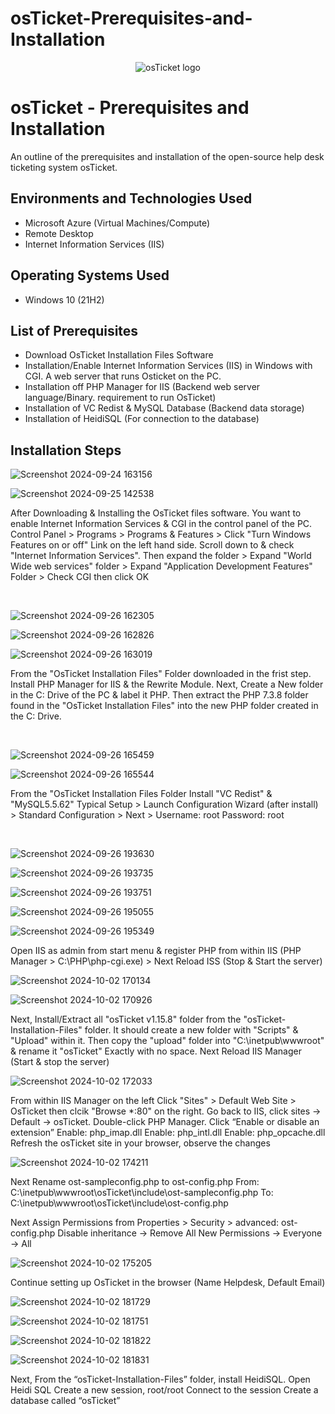 # osTicket-Prerequisites-and-Installation

<p align="center">
<img src="https://i.imgur.com/Clzj7Xs.png" alt="osTicket logo"/>
</p>

<h1>osTicket - Prerequisites and Installation</h1>
An outline of the prerequisites and installation of the open-source help desk ticketing system osTicket.<br />


<h2>Environments and Technologies Used</h2>

- Microsoft Azure (Virtual Machines/Compute)
- Remote Desktop
- Internet Information Services (IIS)

<h2>Operating Systems Used </h2>

- Windows 10</b> (21H2)

<h2>List of Prerequisites</h2>

- Download OsTicket Installation Files Software
- Installation/Enable Internet Information Services (IIS) in Windows with CGI.
  A web server that runs Osticket on the PC. 
- Installation off PHP Manager for IIS (Backend web server language/Binary. requirement to run OsTicket)
- Installation of VC Redist & MySQL Database (Backend data storage)
- Installation of HeidiSQL (For connection to the database)  
<h2>Installation Steps</h2>

<p>

  ![Screenshot 2024-09-24 163156](https://github.com/user-attachments/assets/5d141eb2-6812-4bca-8717-d6f3bdbf8892)

![Screenshot 2024-09-25 142538](https://github.com/user-attachments/assets/8f2966ab-8e1d-4b15-9bad-267ca64218e5)


</p>
<p>
After Downloading & Installing the OsTicket files software. You want to enable Internet Information Services & CGI in the control panel of the PC. 
Control Panel > Programs > Programs & Features > Click "Turn Windows Features on or off" Link on the left hand side. Scroll down to & check "Internet Information Services".
Then expand the folder > Expand "World Wide web services" folder > Expand "Application Development Features" Folder > Check CGI then click OK
  
</p>
<br />

<p>

  ![Screenshot 2024-09-26 162305](https://github.com/user-attachments/assets/c9036462-bf00-4d72-89f4-02d9a358dcdd)

  ![Screenshot 2024-09-26 162826](https://github.com/user-attachments/assets/e6c66eb0-a41b-43e1-b5d9-d7ad28f6d789)

  ![Screenshot 2024-09-26 163019](https://github.com/user-attachments/assets/a04ab6ef-25aa-4d50-995e-9c34961d517e)



</p>
<p>
From the "OsTicket Installation Files" Folder downloaded in the frist step. Install PHP Manager for IIS & the Rewrite Module. Next, Create a New folder in the C: Drive of the PC & label it PHP. Then extract the PHP 7.3.8 folder found in the "OsTicket Installation Files" into the new PHP folder created in the C: Drive.
</p>
<br />

<p>

 ![Screenshot 2024-09-26 165459](https://github.com/user-attachments/assets/dac63c10-7a43-417b-951b-789a9332d302)

 ![Screenshot 2024-09-26 165544](https://github.com/user-attachments/assets/1ef9e6ab-a95b-48b4-81a9-ed7bbfd8a434)


</p>
<p>
From the "OsTicket Installation Files Folder Install "VC Redist" & "MySQL5.5.62" Typical Setup > Launch Configuration Wizard (after install) >
Standard Configuration > Next >  Username: root Password: root

</p>
<br />

<p>

![Screenshot 2024-09-26 193630](https://github.com/user-attachments/assets/d4b7236c-48d6-45c5-8170-6a02f463f044)

 ![Screenshot 2024-09-26 193735](https://github.com/user-attachments/assets/b9d672fc-16a0-42eb-aff1-9e22b749fc1f)

 ![Screenshot 2024-09-26 193751](https://github.com/user-attachments/assets/ba32f481-c572-4808-94e7-70c6f97925b0)

 ![Screenshot 2024-09-26 195055](https://github.com/user-attachments/assets/aeadb87f-e538-46bb-92e9-2879d00681c9)

 ![Screenshot 2024-09-26 195349](https://github.com/user-attachments/assets/b657b2e6-2b58-44c2-8c7d-d55b5c7a46ed)





</p>
<p>
Open IIS as admin from start menu & register PHP from within IIS (PHP Manager > C:\PHP\php-cgi.exe) > Next Reload ISS (Stop & Start the server)

  ![Screenshot 2024-10-02 170134](https://github.com/user-attachments/assets/74f35598-aff6-4b1e-9cf9-e487422cd1b9)


![Screenshot 2024-10-02 170926](https://github.com/user-attachments/assets/fb4d419f-7d77-4d35-9ae1-87d5c3f320a5)


  
  Next, Install/Extract all "osTicket v1.15.8" folder from the "osTicket-Installation-Files" folder. It should create a new folder with "Scripts" & "Upload" within it. 
  Then copy the "upload" folder into "C:\inetpub\wwwroot" & rename it "osTicket" Exactly with no space. Next Reload IIS Manager (Start & stop the server)

  ![Screenshot 2024-10-02 172033](https://github.com/user-attachments/assets/42f1ac46-8b7a-4541-906f-8f133d427796)

From within IIS Manager on the left Click "Sites" > Default Web Site > OsTicket then clcik "Browse *:80" on the right.
Go back to IIS, click sites -> Default -> osTicket. Double-click PHP Manager. Click “Enable or disable an extension”
Enable: php_imap.dll
Enable: php_intl.dll
Enable: php_opcache.dll
Refresh the osTicket site in your browser, observe the changes

![Screenshot 2024-10-02 174211](https://github.com/user-attachments/assets/68f42263-17b3-4857-875b-e41be8ed5064)


Next Rename ost-sampleconfig.php to ost-config.php
From: C:\inetpub\wwwroot\osTicket\include\ost-sampleconfig.php
To: C:\inetpub\wwwroot\osTicket\include\ost-config.php

Next Assign Permissions from Properties > Security > advanced: ost-config.php
Disable inheritance -> Remove All
New Permissions -> Everyone -> All

![Screenshot 2024-10-02 175205](https://github.com/user-attachments/assets/7b0cc60a-7488-4edc-a867-ce7dc64ab256)

Continue setting up OsTicket in the browser (Name Helpdesk, Default Email)

![Screenshot 2024-10-02 181729](https://github.com/user-attachments/assets/8c105936-35ee-405c-ae64-0ce906d3fbc5)

![Screenshot 2024-10-02 181751](https://github.com/user-attachments/assets/c6541e2d-e92b-4432-877a-087aeb24960a)

![Screenshot 2024-10-02 181822](https://github.com/user-attachments/assets/78074fdc-8c09-49a7-8bdd-1b4e175bd39a)

![Screenshot 2024-10-02 181831](https://github.com/user-attachments/assets/86bc2f13-105d-436a-9b48-8d4aac2c12ea)



Next, From the “osTicket-Installation-Files” folder, install HeidiSQL.
Open Heidi SQL
Create a new session, root/root
Connect to the session
Create a database called “osTicket”











</p>
<br />
